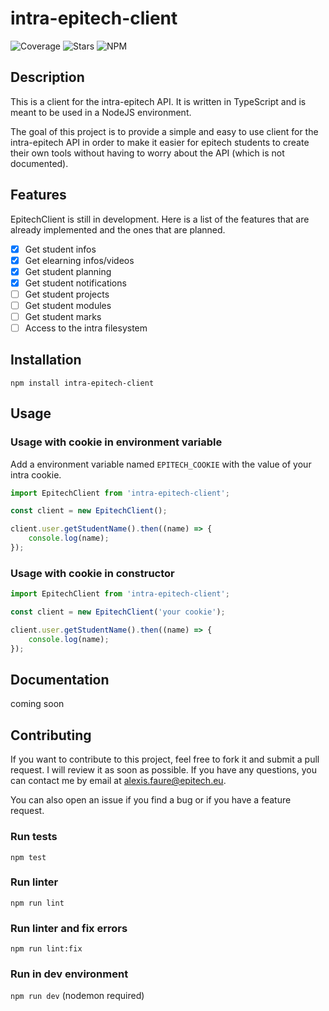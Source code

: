 # intra-epitech-client

![Coverage](https://img.shields.io/codecov/c/github/FaureAlexis/intra-epitech-client) ![Stars](https://img.shields.io/github/stars/FaureAlexis/intra-epitech-client?style=social) ![NPM](https://img.shields.io/npm/dt/intra-epitech-client)

## Description

This is a client for the intra-epitech API. It is written in TypeScript and is meant to be used in a NodeJS environment.

The goal of this project is to provide a simple and easy to use client for the intra-epitech API in order to make it easier for epitech students to create their own tools without having to worry about the API (which is not documented).

## Features

EpitechClient is still in development. Here is a list of the features that are already implemented and the ones that are planned.

-   [x] Get student infos
-   [x] Get elearning infos/videos
-   [x] Get student planning
-   [x] Get student notifications
-   [ ] Get student projects
-   [ ] Get student modules
-   [ ] Get student marks
-   [ ] Access to the intra filesystem

## Installation

```npm install intra-epitech-client```

## Usage

### Usage with cookie in environment variable

Add a environment variable named `EPITECH_COOKIE` with the value of your intra cookie.

```typescript
import EpitechClient from 'intra-epitech-client';

const client = new EpitechClient();

client.user.getStudentName().then((name) => {
    console.log(name);
});
```

### Usage with cookie in constructor

```typescript
import EpitechClient from 'intra-epitech-client';

const client = new EpitechClient('your cookie');

client.user.getStudentName().then((name) => {
    console.log(name);
});
```

## Documentation

coming soon

## Contributing

If you want to contribute to this project, feel free to fork it and submit a pull request. I will review it as soon as possible. If you have any questions, you can contact me by email at [alexis.faure@epitech.eu](mailto:alexis.faure@epitech.eu).

You can also open an issue if you find a bug or if you have a feature request.

### Run tests

```npm test```

### Run linter

```npm run lint```

### Run linter and fix errors

```npm run lint:fix```

### Run in dev environment

```npm run dev``` (nodemon required)
